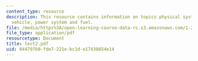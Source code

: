 ```yaml
---
content_type: resource
description: This resource contains information on topics physical system, infrastructure,
  vehicle, power system and fuel.
file: /media/https%3A/open-learning-course-data-rc.s3.amazonaws.com/1-201j-introduction-to-transportation-systems-fall-2006/04479760fde7221ebc1de17438854e14_lect2.pdf
file_type: application/pdf
resourcetype: Document
title: lect2.pdf
uid: 04479760-fde7-221e-bc1d-e17438854e14
---
```

